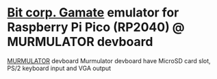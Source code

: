 # [Bit corp. Gamate](https://en.wikipedia.org/wiki/Gamate) emulator for Raspberry Pi Pico (RP2040) @ MURMULATOR devboard

[MURMULATOR](https://github.com/AlexEkb4ever/MURMULATOR_classical_scheme) devboard 
Murmulator devboard have MicroSD card slot, PS/2 keyboard input and VGA output

